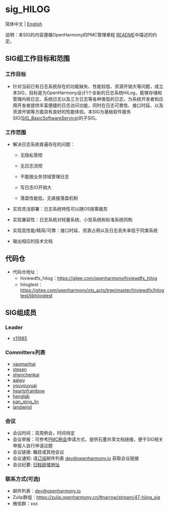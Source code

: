 # sig_HILOG
简体中文 | [English](./sig_hilog.md)

说明：本SIG的内容遵循OpenHarmony的PMC管理章程 [README](/zh/pmc.md)中描述的约定。

## SIG组工作目标和范围

### 工作目标
- 针对当前已有日志系统存在的功能缺失、性能较低、资源开销大等问题，成立本SIG，目标是为OpenHarmony设计1个全新的日志系统HiLog，能够存储和管理内核日志、系统日志以及三方日志等各种类型的日志，为系统开发者和应用开发者提供丰富便捷的日志访问功能，同时在日志可靠性、接口时延、以及资源开销等方面具有良好的性能体验。本SIG为基础软件服务SIG([SIG_BasicSoftwareService](https://gitee.com/openharmony/community/tree/master/sig/sig_basicsoftwareservice))的子SIG。

### 工作范围

- 解决日志系统普遍存在的问题：

  * 无隐私管控

  * 无日志流控

  * 不能按业务领域管理日志

  * 写日志IO开销大

  * 落盘性能低，无直接落盘机制
  
- 实现灵活部署：日志系统特性可以随OS按需裁剪
- 实现兼容性：日志系统对轻量系统、小型系统和标准系统同构
- 实现高性能/精简/可靠：接口时延、资源占用以及日志丢失率低于同类系统
- 输出相应的技术文档

## 代码仓
- 代码仓地址：
  - hiviewdfx_hilog：https://gitee.com/openharmony/hiviewdfx_hilog
  - hilogtest：https://gitee.com/openharmony/xts_acts/tree/master/hiviewdfx/hilogtest/libhilogtest

## SIG组成员

### Leader
- [v11985](https://gitee.com/v11985)

### Committers列表
- [yaomanhai](https://gitee.com/yaomanhai)
- [stesen](https://gitee.com/stesen)
- [shenchenkai](shenchenkai@huawei.com)
- [aajwy](https://gitee.com/aajwy)
- [youyouyuai](https://gitee.com/youyouyuai)
- [heartofrainbow](https://gitee.com/heartofrainbow)
- [henglab](https://gitee.com/henglab)
- [pan_qing_lin](https://gitee.com/pan_qing_lin)
- [landwind](https://gitee.com/landwind)


### 会议
 - 会议时间：双周例会，时间待定
 - 会议申报：可参考[PMC例会](https://gitee.com/dongjinguang/community/blob/master/zh/pmc.md#pmc%E4%BC%9A%E8%AE%AE%E9%93%BE%E6%8E%A5)申请方式，提供石墨共享文档链接，便于SIG相关申报人自行申请议题
 - 会议链接: 瞩目或其他会议
 - 会议通知: 请[订阅](https://lists.openatom.io/postorius/lists/dev.openharmony.io)邮件列表 dev@openharmony.io 获取会议链接
 - 会议纪要: [归档链接地址](https://gitee.com/openharmony-sig/sig-content/tree/master/hilog/meetings)

### 联系方式(可选)

- 邮件列表：dev@openharmony.io
- Zulip群组：https://zulip.openharmony.cn/#narrow/stream/47-hilog_sig
- 微信群：xxx
